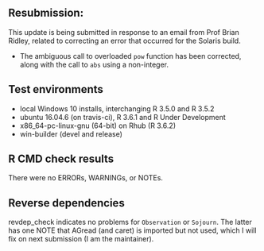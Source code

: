 ## Resubmission:
This update is being submitted in response to an email from
    Prof Brian Ridley, related to correcting an error that
    occurred for the Solaris build.
    
* The ambiguous call to overloaded `pow` function has been
    corrected, along with the call to `abs` using a non-integer.

## Test environments
* local Windows 10 installs, interchanging R 3.5.0 and R 3.5.2
* ubuntu 16.04.6 (on travis-ci), R 3.6.1 and R Under Development
* x86_64-pc-linux-gnu (64-bit) on Rhub (R 3.6.2)
* win-builder (devel and release)

## R CMD check results
There were no ERRORs, WARNINGs, or NOTEs.

## Reverse dependencies
revdep_check indicates no problems for `Observation` or `Sojourn`.
    The latter has one NOTE that AGread (and caret) is imported
    but not used, which I will fix on next submission (I am the
    maintainer).

